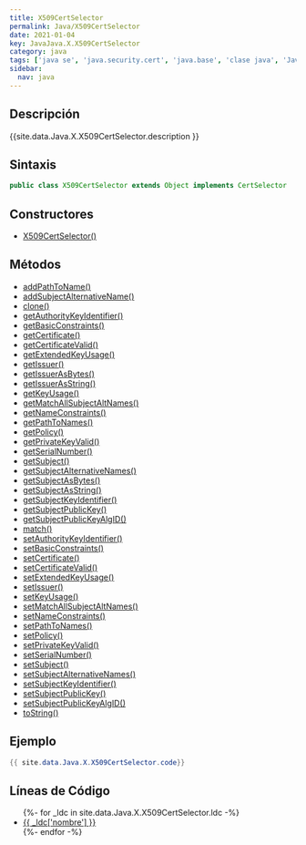 ```yaml
---
title: X509CertSelector
permalink: Java/X509CertSelector
date: 2021-01-04
key: JavaJava.X.X509CertSelector
category: java
tags: ['java se', 'java.security.cert', 'java.base', 'clase java', 'Java 1.4']
sidebar: 
  nav: java
---
```


## Descripción
{{site.data.Java.X.X509CertSelector.description }}

## Sintaxis
~~~java
public class X509CertSelector extends Object implements CertSelector
~~~

## Constructores
* [X509CertSelector()](/Java/X509CertSelector/X509CertSelector/)

## Métodos
* [addPathToName()](/Java/X509CertSelector/addPathToName)
* [addSubjectAlternativeName()](/Java/X509CertSelector/addSubjectAlternativeName)
* [clone()](/Java/X509CertSelector/clone)
* [getAuthorityKeyIdentifier()](/Java/X509CertSelector/getAuthorityKeyIdentifier)
* [getBasicConstraints()](/Java/X509CertSelector/getBasicConstraints)
* [getCertificate()](/Java/X509CertSelector/getCertificate)
* [getCertificateValid()](/Java/X509CertSelector/getCertificateValid)
* [getExtendedKeyUsage()](/Java/X509CertSelector/getExtendedKeyUsage)
* [getIssuer()](/Java/X509CertSelector/getIssuer)
* [getIssuerAsBytes()](/Java/X509CertSelector/getIssuerAsBytes)
* [getIssuerAsString()](/Java/X509CertSelector/getIssuerAsString)
* [getKeyUsage()](/Java/X509CertSelector/getKeyUsage)
* [getMatchAllSubjectAltNames()](/Java/X509CertSelector/getMatchAllSubjectAltNames)
* [getNameConstraints()](/Java/X509CertSelector/getNameConstraints)
* [getPathToNames()](/Java/X509CertSelector/getPathToNames)
* [getPolicy()](/Java/X509CertSelector/getPolicy)
* [getPrivateKeyValid()](/Java/X509CertSelector/getPrivateKeyValid)
* [getSerialNumber()](/Java/X509CertSelector/getSerialNumber)
* [getSubject()](/Java/X509CertSelector/getSubject)
* [getSubjectAlternativeNames()](/Java/X509CertSelector/getSubjectAlternativeNames)
* [getSubjectAsBytes()](/Java/X509CertSelector/getSubjectAsBytes)
* [getSubjectAsString()](/Java/X509CertSelector/getSubjectAsString)
* [getSubjectKeyIdentifier()](/Java/X509CertSelector/getSubjectKeyIdentifier)
* [getSubjectPublicKey()](/Java/X509CertSelector/getSubjectPublicKey)
* [getSubjectPublicKeyAlgID()](/Java/X509CertSelector/getSubjectPublicKeyAlgID)
* [match()](/Java/X509CertSelector/match)
* [setAuthorityKeyIdentifier()](/Java/X509CertSelector/setAuthorityKeyIdentifier)
* [setBasicConstraints()](/Java/X509CertSelector/setBasicConstraints)
* [setCertificate()](/Java/X509CertSelector/setCertificate)
* [setCertificateValid()](/Java/X509CertSelector/setCertificateValid)
* [setExtendedKeyUsage()](/Java/X509CertSelector/setExtendedKeyUsage)
* [setIssuer()](/Java/X509CertSelector/setIssuer)
* [setKeyUsage()](/Java/X509CertSelector/setKeyUsage)
* [setMatchAllSubjectAltNames()](/Java/X509CertSelector/setMatchAllSubjectAltNames)
* [setNameConstraints()](/Java/X509CertSelector/setNameConstraints)
* [setPathToNames()](/Java/X509CertSelector/setPathToNames)
* [setPolicy()](/Java/X509CertSelector/setPolicy)
* [setPrivateKeyValid()](/Java/X509CertSelector/setPrivateKeyValid)
* [setSerialNumber()](/Java/X509CertSelector/setSerialNumber)
* [setSubject()](/Java/X509CertSelector/setSubject)
* [setSubjectAlternativeNames()](/Java/X509CertSelector/setSubjectAlternativeNames)
* [setSubjectKeyIdentifier()](/Java/X509CertSelector/setSubjectKeyIdentifier)
* [setSubjectPublicKey()](/Java/X509CertSelector/setSubjectPublicKey)
* [setSubjectPublicKeyAlgID()](/Java/X509CertSelector/setSubjectPublicKeyAlgID)
* [toString()](/Java/X509CertSelector/toString)

## Ejemplo
~~~java
{{ site.data.Java.X.X509CertSelector.code}}
~~~

## Líneas de Código
<ul>
{%- for _ldc in site.data.Java.X.X509CertSelector.ldc -%}
   <li>
       <a href="{{_ldc['url'] }}">{{ _ldc['nombre'] }}</a>
   </li>
{%- endfor -%}
</ul>
